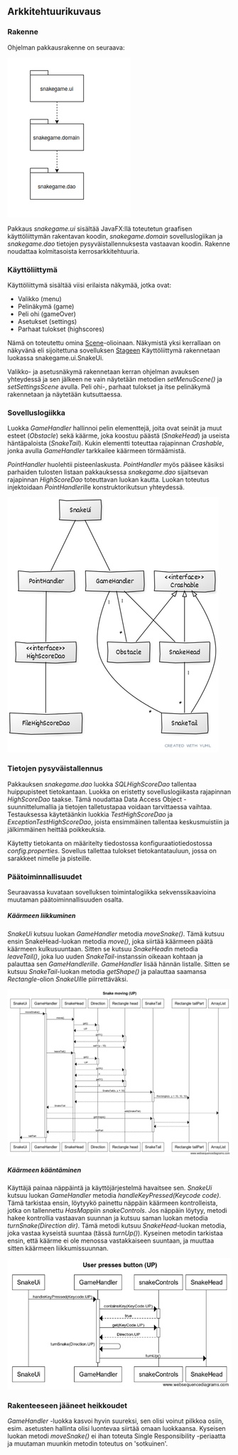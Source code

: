 ## Arkkitehtuurikuvaus

### Rakenne

Ohjelman pakkausrakenne on seuraava:

![pakkauskaavio](https://github.com/selsama/ot-harjoitus/blob/master/dokumentointi/kuvat/pakkauskaavio.png)

Pakkaus *snakegame.ui* sisältää JavaFX:llä toteutetun graafisen käyttöliittymän rakentavan koodin, *snakegame.domain* sovelluslogiikan ja *snakegame.dao* tietojen pysyväistallennuksesta vastaavan koodin. Rakenne noudattaa kolmitasoista kerrosarkkitehtuuria.

### Käyttöliittymä

Käyttöliittymä sisältää viisi erilaista näkymää, jotka ovat: 

- Valikko (menu)
- Pelinäkymä (game)
- Peli ohi (gameOver)
- Asetukset (settings)
- Parhaat tulokset (highscores)

Nämä on toteutettu omina [Scene](https://docs.oracle.com/javase/8/javafx/api/javafx/scene/Scene.html)-olioinaan. Näkymistä yksi kerrallaan on näkyvänä eli sijoitettuna sovelluksen [Stageen](https://docs.oracle.com/javase/8/javafx/api/javafx/stage/Stage.html) Käyttöliittymä rakennetaan luokassa snakegame.ui.SnakeUi. 

Valikko- ja asetusnäkymä rakennetaan kerran ohjelman avauksen yhteydessä ja sen jälkeen ne vain näytetään metodien *setMenuScene()* ja *setSettingsScene* avulla. Peli ohi-, parhaat tulokset ja itse pelinäkymä rakennetaan ja näytetään kutsuttaessa.

### Sovelluslogiikka

Luokka *GameHandler* hallinnoi pelin elementtejä, joita ovat seinät ja muut esteet (*Obstacle*) sekä käärme, joka koostuu päästä (*SnakeHead*) ja useista häntäpaloista (*SnakeTail*). Kukin elementti toteuttaa rajapinnan *Crashable*, jonka avulla *GameHandler* tarkkailee käärmeen törmäämistä. 

*PointHandler* huolehtii pisteenlaskusta. *PointHandler* myös pääsee käsiksi parhaiden tulosten listaan pakkauksessa *snakegame.dao* sijaitsevan rajapinnan *HighScoreDao* toteuttavan luokan kautta. Luokan toteutus injektoidaan *PointHandler*ille konstruktorikutsun yhteydessä.

![luokkakaavio](https://github.com/selsama/ot-harjoitus/blob/master/dokumentointi/kuvat/luokkakaavio.png)

### Tietojen pysyväistallennus

Pakkauksen *snakegame.dao* luokka *SQLHighScoreDao* tallentaa huippupisteet tietokantaan. Luokka on eristetty sovelluslogiikasta rajapinnan *HighScoreDao* taakse. Tämä noudattaa Data Access Object -suunnittelumallia ja tietojen talletustapaa voidaan tarvittaessa vaihtaa. Testauksessa käytetäänkin luokkia *TestHighScoreDao* ja *ExceptionTestHighScoreDao*, joista ensimmäinen tallentaa keskusmuistiin ja jälkimmäinen heittää poikkeuksia.

Käytetty tietokanta on määritelty tiedostossa konfiguraatiotiedostossa *config.properties*. Sovellus tallettaa tulokset tietokantatauluun, jossa on sarakkeet nimelle ja pisteille.

### Päätoiminnallisuudet

Seuraavassa kuvataan sovelluksen toimintalogiikka sekvenssikaavioina muutaman päätoiminnallisuuden osalta.

##### Käärmeen liikkuminen

*SnakeUi* kutsuu luokan *GameHandler* metodia *moveSnake()*. Tämä kutsuu ensin SnakeHead-luokan metodia *move()*, joka siirtää käärmeen päätä käärmeen kulkusuuntaan. Sitten se kutsuu *SnakeHead*in metodia *leaveTail()*, joka luo uuden *SnakeTail*-instanssin oikeaan kohtaan ja palauttaa sen *GameHandlerille*. *GameHandler* lisää hännän listalle. Sitten se kutsuu *SnakeTail*-luokan metodia *getShape()* ja palauttaa saamansa *Rectangle*-olion *SnakeUi*lle piirrettäväksi.

![snakeUP](https://github.com/selsama/ot-harjoitus/blob/master/dokumentointi/kuvat/Snake%20moving%20(UP).png)

##### Käärmeen kääntäminen

Käyttäjä painaa näppäintä ja käyttöjärjestelmä havaitsee sen. *SnakeUi* kutsuu luokan *GameHandler* metodia *handleKeyPressed(Keycode code)*. Tämä tarkistaa ensin, löytyykö painettu näppäin käärmeen kontrolleista, jotka on tallennettu *HasMap*piin *snakeControls*. Jos näppäin löytyy, metodi hakee kontrollia vastaavan suunnan ja kutsuu saman luokan metodia *turnSnake(Direction dir)*. Tämä metodi kutsuu *SnakeHead*-luokan metodia, joka vastaa kyseistä suuntaa (tässä *turnUp()*). Kyseinen metodin tarkistaa ensin, että käärme ei ole menossa vastakkaiseen suuntaan, ja muuttaa sitten käärmeen liikkumissuunnan.

![pressUp](https://github.com/selsama/ot-harjoitus/blob/master/dokumentointi/kuvat/User%20presses%20button%20(UP).png)

### Rakenteeseen jääneet heikkoudet

*GameHandler* -luokka kasvoi hyvin suureksi, sen olisi voinut pilkkoa osiin, esim. asetusten hallinta olisi luontevaa siirtää omaan luokkaansa. Kyseisen luokan metodi *moveSnake()* ei ihan toteuta Single Responsibility -periaatta ja muutaman muunkin metodin toteutus on 'sotkuinen'.

